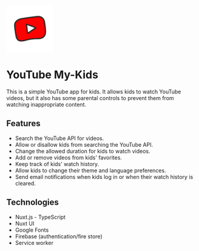 <div>
  <img src="./public/icons/logo-transparent-512x512.png" height="125" />
</div>

# YouTube My-Kids

This is a simple YouTube app for kids. It allows kids to watch YouTube videos, but it also has some parental controls to prevent them from watching inappropriate content.

## Features

- Search the YouTube API for videos.
- Allow or disallow kids from searching the YouTube API.
- Change the allowed duration for kids to watch videos.
- Add or remove videos from kids' favorites.
- Keep track of kids' watch history.
- Allow kids to change their theme and language preferences.
- Send email notifications when kids log in or when their watch history is cleared.

## Technologies

- Nuxt.js - TypeScript
- Nuxt UI
- Google Fonts
- Firebase (authentication/fire store)
- Service worker
